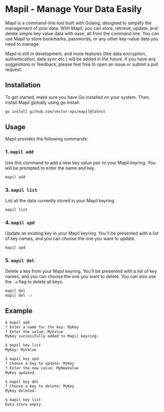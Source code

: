 # Mapil - Manage Your Data Easily

Mapil is a command-line tool built with Golang, designed to simplify the management of your data. With Mapil, you can store, retrieve, update, and delete simple key value data with ease, all from the command line. You can use Mapil to store bookmarks, passwords, or any other key-value data you need to manage.

Mapil is still in development, and more features (like data encryption, authentication, data sync etc.) will be added in the future. If you have any suggestions or feedback, please feel free to open an issue or submit a pull request.

## Installation

To get started, make sure you have Go installed on your system. Then, install Mapil globally using go install:

```bash
go install github.com/vector-ops/mapil@latest
```

## Usage

Mapil provides the following commands:

### 1. `mapil add`

Use this command to add a new key value pair to your Mapil keyring. You will be prompted to enter the name and key.

```bash
mapil add
```

<!-- ### 2. `mapil get`

Retrieve a specific API key from your Mapil keyring. You'll be presented with a list of API key names, and you can choose the one you want to retrieve.

```bash
mapil get
``` -->

### 3. `mapil list`

List all the data currently stored in your Mapil keyring.

```bash
mapil list
```

### 4. `mapil upd`

Update an existing key in your Mapil keyring. You'll be presented with a list of key names, and you can choose the one you want to update.

```bash
mapil upd
```

### 5. `mapil del`

Delete a key from your Mapil keyring. You'll be presented with a list of key names, and you can choose the one you want to delete. You can also use the `-a` flag to delete all keys.

```bash
mapil del
mapil del -a
```

## Example

```bash
$ mapil add
? Enter a name for the key: MyKey
? Enter the value: MyValue
MyKey successfully added to Mapil keyring.

$ mapil key list
MyKey: MyValue

$ mapil key upd
? Choose a key to update: MyKey
? Enter the new value: MyNewValue
MyKey updated.

$ mapil key del
? Choose a key to delete: MyKey
MyKey deleted.

$ mapil key list
Data store empty.
```
